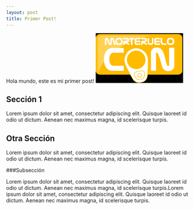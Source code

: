 ```yaml
---
layout: post
title: Primer Post!
---
```


Hola mundo, este es mi primer post!
![morteruelo con](/images/morteruelo.png)

## Sección 1

Lorem ipsum dolor sit amet, consectetur adipiscing elit. Quisque laoreet id odio ut dictum. Aenean nec maximus magna, id scelerisque turpis.

## Otra Sección

Lorem ipsum dolor sit amet, consectetur adipiscing elit. Quisque laoreet id odio ut dictum. Aenean nec maximus magna, id scelerisque turpis.

###Subsección

Lorem ipsum dolor sit amet, consectetur adipiscing elit. Quisque laoreet id odio ut dictum. Aenean nec maximus magna, id scelerisque turpis.Lorem ipsum dolor sit amet, consectetur adipiscing elit. Quisque laoreet id odio ut dictum. Aenean nec maximus magna, id scelerisque turpis.

